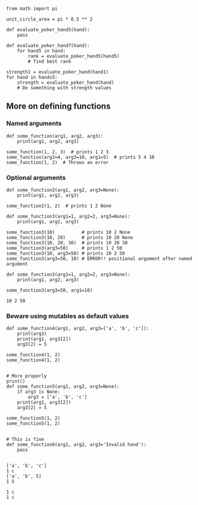 

    from math import pi
    
    unit_circle_area = pi * 0.5 ** 2
    
    def evaluate_poker_hand5(hand):
        pass
    
    def evaluate_poker_hand7(hand):
        for hand5 in hand:
            rank = evaluate_poker_hand5(hand5)
            # find best rank
    
    strength1 = evaluate_poker_hand(hand1)
    for hand in hands5:
        strength = evaluate_poker_hand(hand)
        # Do something with strength values


More on defining functions
--------------------------

### Named arguments

```
def some_function(arg1, arg2, arg3):
    print(arg1, arg2, arg3)

some_function(1, 2, 3)  # prints 1 2 3
some_function(arg2=4, arg3=10, arg1=5)  # prints 5 4 10
some_function(1, 2)  # Throws an error
```

### Optional arguments

```
def some_function2(arg1, arg2, arg3=None):
    print(arg1, arg2, arg3)

some_function2(1, 2)  # prints 1 2 None

def some_function3(arg1=1, arg2=2, arg3=None):
    print(arg1, arg2, arg3)

some_function3(10)          # prints 10 2 None
some_function3(10, 20)      # prints 10 20 None
some_function3(10, 20, 30)  # prints 10 20 30
some_function3(arg3=50)     # prints 1 2 50
some_function3(10, arg3=50) # prints 10 2 50
some_function3(arg3=50, 10) # ERROR!! positional argument after named argument

```


    def some_function3(arg1=1, arg2=2, arg3=None):
        print(arg1, arg2, arg3)
    
    some_function3(arg3=50, arg1=10)

    10 2 50


### Beware using mutables as default values


    def some_function4(arg1, arg2, arg3=['a', 'b', 'c']):
        print(arg3)
        print(arg1, arg3[2])
        arg3[2] = 5
    
    some_function4(1, 2)
    some_function4(1, 2)
    
    
    # More properly
    print()
    def some_function5(arg1, arg2, arg3=None):
        if arg3 is None:
            arg3 = ['a', 'b', 'c']
        print(arg1, arg3[2])
        arg3[2] = 5
    
    some_function5(1, 2)
    some_function5(1, 2)
    
    
    # This is fine
    def some_function6(arg1, arg2, arg3='Invalid hand'):
        pass


    ['a', 'b', 'c']
    1 c
    ['a', 'b', 5]
    1 5
    
    1 c
    1 c

